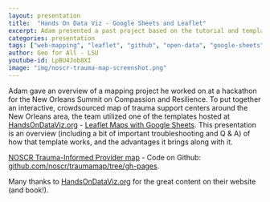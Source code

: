 ```yaml
---
layout: presentation
title:  "Hands On Data Viz - Google Sheets and Leaflet"
excerpt: Adam presented a past project based on the tutorial and template for integrating Google Sheets and Leaflet at HandsonDataViz.org.
categories: presentation
tags: ["web-mapping", "leaflet", "github", "open-data", "google-sheets", "crowdsource"]
author: Geo for All - LSU
youtube-id: LpBU4Job8XI
image: "img/noscr-trauma-map-screenshot.png"
---
```


Adam gave an overview of a mapping project he worked on at a hackathon for the
New Orleans Summit on Compassion and Resilience. To put together an interactive, crowdsourced map
of trauma support centers around the New Orleans area, the team utilized one of the templates
hosted at [HandsOnDataViz.org](http://HandsOnDataViz.org) - [Leaflet Maps with Google Sheets](https://handsondataviz.org/leaflet-maps-with-google-sheets.html). This presentation is an overview (including a bit of important troubleshooting and Q & A) of how that template works, and the advantages it brings along with it.

[NOSCR Trauma-Informed Provider map](https://noscr.github.io/traumamap/) - Code on Github: [github.com/noscr/traumamap/tree/gh-pages](https://github.com/noscr/traumamap/tree/gh-pages).

Many thanks to [HandsOnDataViz.org](http://HandsOnDataViz.org) for the great content on their website (and book!).

